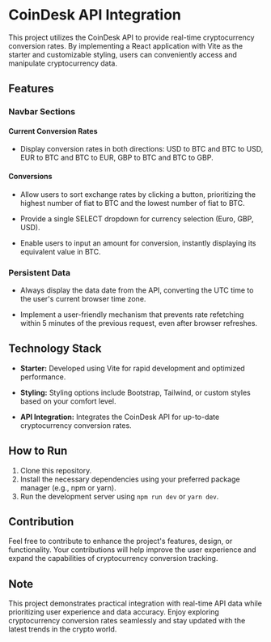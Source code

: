 # CoinDesk API Integration

This project utilizes the CoinDesk API to provide real-time cryptocurrency conversion rates. By implementing a React application with Vite as the starter and customizable styling, users can conveniently access and manipulate cryptocurrency data.

## Features

### Navbar Sections

#### Current Conversion Rates

- Display conversion rates in both directions: USD to BTC and BTC to USD, EUR to BTC and BTC to EUR, GBP to BTC and BTC to GBP.

#### Conversions

- Allow users to sort exchange rates by clicking a button, prioritizing the highest number of fiat to BTC and the lowest number of fiat to BTC.

- Provide a single SELECT dropdown for currency selection (Euro, GBP, USD).

- Enable users to input an amount for conversion, instantly displaying its equivalent value in BTC.

### Persistent Data

- Always display the data date from the API, converting the UTC time to the user's current browser time zone.

- Implement a user-friendly mechanism that prevents rate refetching within 5 minutes of the previous request, even after browser refreshes.

## Technology Stack

- **Starter:** Developed using Vite for rapid development and optimized performance.

- **Styling:** Styling options include Bootstrap, Tailwind, or custom styles based on your comfort level.

- **API Integration:** Integrates the CoinDesk API for up-to-date cryptocurrency conversion rates.

## How to Run

1. Clone this repository.
2. Install the necessary dependencies using your preferred package manager (e.g., npm or yarn).
3. Run the development server using `npm run dev` or `yarn dev`.

## Contribution

Feel free to contribute to enhance the project's features, design, or functionality. Your contributions will help improve the user experience and expand the capabilities of cryptocurrency conversion tracking.

## Note

This project demonstrates practical integration with real-time API data while prioritizing user experience and data accuracy. Enjoy exploring cryptocurrency conversion rates seamlessly and stay updated with the latest trends in the crypto world.
